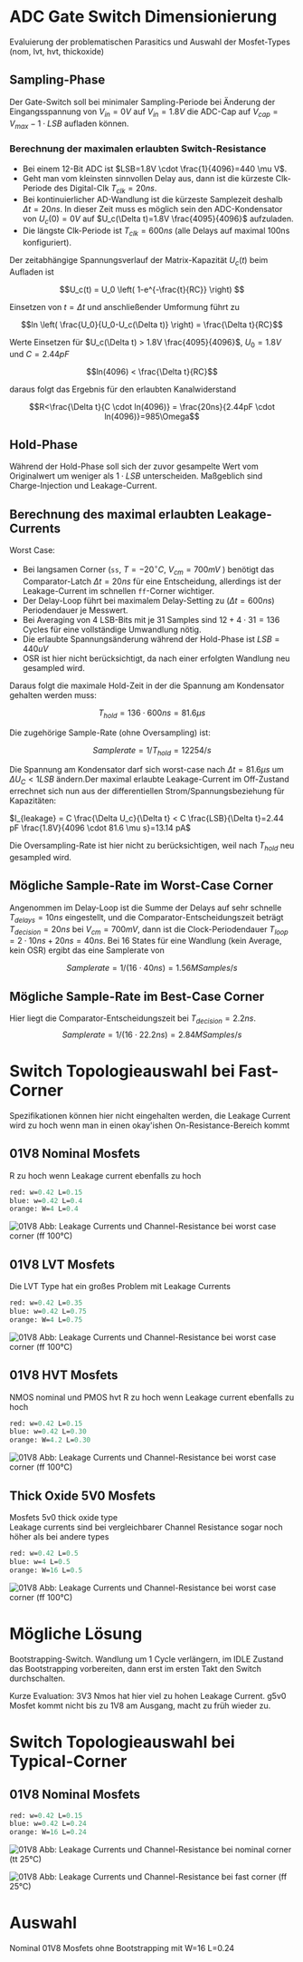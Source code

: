 # ADC Gate Switch Dimensionierung
Evaluierung der problematischen Parasitics und Auswahl der Mosfet-Types (nom, lvt, hvt, thickoxide)
## Sampling-Phase
Der Gate-Switch soll bei minimaler Sampling-Periode bei Änderung der Eingangsspannung von $V_{in}=0V$ auf $V_{in}=1.8V$ die ADC-Cap auf $V_{cap}=V_{max}-1\cdot LSB$ aufladen können. 

### Berechnung der maximalen erlaubten Switch-Resistance

* Bei einem 12-Bit ADC ist $LSB=1.8V \cdot \frac{1}{4096}=440 \mu V$.
* Geht man vom kleinsten sinnvollen Delay aus, dann ist die kürzeste Clk-Periode des Digital-Clk $T_{clk}=20ns$. 
* Bei kontinuierlicher AD-Wandlung ist die kürzeste Samplezeit deshalb $\Delta t = 20 ns$. In dieser Zeit muss es möglich sein den ADC-Kondensator von $U_c(0)=0V$ auf $U_c(\Delta t)=1.8V \frac{4095}{4096}$ aufzuladen.
* Die längste Clk-Periode ist $T_{clk}=600ns$ (alle Delays auf maximal 100ns konfiguriert).

Der zeitabhängige Spannungsverlauf der Matrix-Kapazität $U_c(t)$ beim Aufladen ist 

$$U_c(t) = U_0 \left( 1-e^{-\frac{t}{RC}} \right) $$

Einsetzen von $t=\Delta t$ und anschließender Umformung führt zu

$$ln \left( \frac{U_0}{U_0-U_c(\Delta t)} \right)  = \frac{\Delta t}{RC}$$

Werte Einsetzen für $U_c(\Delta t) > 1.8V \frac{4095}{4096}$, $U_0=1.8V$ und $C=2.44pF$

$$ln(4096)  < \frac{\Delta t}{RC}$$

daraus folgt das Ergebnis für den erlaubten Kanalwiderstand

$$R<\frac{\Delta t}{C \cdot ln(4096)} = \frac{20ns}{2.44pF \cdot ln(4096)}=985\Omega$$

## Hold-Phase
Während der Hold-Phase soll sich der zuvor gesampelte Wert vom Originalwert um weniger als $1 \cdot LSB$ unterscheiden. Maßgeblich sind Charge-Injection und Leakage-Current.

## Berechnung des maximal erlaubten Leakage-Currents
Worst Case: 
* Bei langsamen Corner (`ss`, $T=-20 ^\circ C$, $V_{cm}=700mV$ ) benötigt das Comparator-Latch $\Delta t = 20 ns$ für eine Entscheidung, allerdings ist der Leakage-Current im  schnellen `ff`-Corner wichtiger. 
* Der Delay-Loop führt bei maximalem Delay-Setting zu ($\Delta t = 600 ns$) Periodendauer je Messwert. 
* Bei Averaging von 4 LSB-Bits mit je 31 Samples sind $12+4 \cdot 31=136$ Cycles für eine vollständige Umwandlung nötig. 
* Die erlaubte Spannungsänderung während der Hold-Phase ist $LSB=440uV$
* OSR ist hier nicht berücksichtigt, da nach einer erfolgten Wandlung neu gesampled wird.

Daraus folgt die maximale Hold-Zeit in der die Spannung am Kondensator gehalten werden muss: 

$$T_{hold} = 136 \cdot 600 ns=81.6 \mu s$$ 

Die zugehörige Sample-Rate (ohne Oversampling) ist:

$$Samplerate = 1/T_{hold}=12254/s$$

Die Spannung am Kondensator darf sich worst-case nach $\Delta t = 81.6 \mu s$ um $\Delta U_C < 1 LSB$ ändern.Der maximal erlaubte Leakage-Current im Off-Zustand errechnet sich nun aus der differentiellen Strom/Spannungsbeziehung für Kapazitäten:

$I_{leakage} = C \frac{\Delta U_c}{\Delta t} < C \frac{LSB}{\Delta t}=2.44 pF \frac{1.8V}{4096 \cdot 81.6 \mu s}=13.14 pA$  

Die Oversampling-Rate ist hier nicht zu berücksichtigen, weil nach $T_{hold}$ neu gesampled wird.

## Mögliche Sample-Rate im Worst-Case Corner
Angenommen im Delay-Loop ist die Summe der Delays auf sehr schnelle $T_{delays} = 10 ns$ eingestellt, und die Comparator-Entscheidungszeit beträgt $T_{decision} = 20ns$ bei $V_{cm}=700mV$, dann ist die Clock-Periodendauer $T_{loop}=2\cdot 10ns+20ns=40ns$. Bei 16 States für eine Wandlung (kein Average, kein OSR) ergibt das eine Samplerate von

$$Samplerate = 1/(16 \cdot 40ns)=1.56MSamples/s$$ 

## Mögliche Sample-Rate im Best-Case Corner
Hier liegt die Comparator-Entscheidungszeit bei  $T_{decision} = 2.2ns$.
$$Samplerate = 1/(16 \cdot 22.2ns)=2.84MSamples/s$$ 

# Switch Topologieauswahl bei Fast-Corner
Spezifikationen können hier nicht eingehalten werden, die Leakage Current wird zu hoch wenn man in einen okay'ishen On-Resistance-Bereich kommt

## 01V8 Nominal Mosfets
R zu hoch wenn Leakage current ebenfalls zu hoch
```tcl
red: w=0.42 L=0.15
blue: w=0.42 L=0.4
orange: W=4 L=0.4
```
![01V8](img/resistance_01v8_ff.png)
Abb: Leakage Currents und Channel-Resistance bei worst case corner (ff 100°C)

## 01V8 LVT Mosfets
Die LVT Type hat ein großes Problem mit Leakage Currents
```tcl
red: w=0.42 L=0.35
blue: w=0.42 L=0.75
orange: W=4 L=0.75
```
![01V8](img/resistance_01v8_lvt_ff.png)
Abb: Leakage Currents und Channel-Resistance bei worst case corner (ff 100°C)

## 01V8 HVT Mosfets
NMOS nominal und PMOS hvt
R zu hoch wenn Leakage current ebenfalls zu hoch
```tcl
red: w=0.42 L=0.15
blue: w=0.42 L=0.30
orange: W=4.2 L=0.30
```
![01V8](img/resistance_01v8_hvt_ff.png)
Abb: Leakage Currents und Channel-Resistance bei worst case corner (ff 100°C)

## Thick Oxide 5V0 Mosfets
Mosfets 5v0 thick oxide type  
Leakage currents sind bei vergleichbarer Channel Resistance sogar noch höher als bei andere types
```tcl
red: w=0.42 L=0.5
blue: w=4 L=0.5
orange: W=16 L=0.5
```
![01V8](img/resistance_5v0_ff.png)
Abb: Leakage Currents und Channel-Resistance bei worst case corner (ff 100°C)

# Mögliche Lösung
Bootstrapping-Switch. Wandlung um 1 Cycle verlängern, im IDLE Zustand das Bootstrapping vorbereiten, dann erst im ersten Takt den Switch durchschalten.

Kurze Evaluation: 3V3 Nmos hat hier viel zu hohen Leakage Current. g5v0 Mosfet kommt nicht bis zu 1V8 am Ausgang, macht zu früh wieder zu. 

# Switch Topologieauswahl bei Typical-Corner
## 01V8 Nominal Mosfets
```tcl
red: w=0.42 L=0.15
blue: w=0.42 L=0.24
orange: W=16 L=0.24
```
![01V8](img/resistance_01v8_tt.png)
Abb: Leakage Currents und Channel-Resistance bei nominal corner (tt 25°C)

![01V8](img/resistance_01v8_ff_nomtemp.png)
Abb: Leakage Currents und Channel-Resistance bei fast corner (ff 25°C)

# Auswahl
Nominal 01V8 Mosfets ohne Bootstrapping mit
W=16 L=0.24